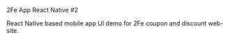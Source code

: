 2Fe App React Native #2

React Native based mobile app UI demo for 2Fe coupon and discount web-site.

